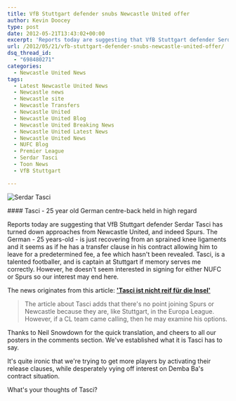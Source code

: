 ```yaml
---
title: VfB Stuttgart defender snubs Newcastle United offer
author: Kevin Doocey
type: post
date: 2012-05-21T13:43:02+00:00
excerpt: 'Reports today are suggesting that VfB Stuttgart defender Serdar Tasci has turned down approaches from Newcastle United, and indeed Spurs. The German - 25 years-old..'
url: /2012/05/21/vfb-stuttgart-defender-snubs-newcastle-united-offer/
dsq_thread_id:
  - "698480271"
categories:
  - Newcastle United News
tags:
  - Latest Newcastle United News
  - Newcastle news
  - Newcastle site
  - Newcastle Transfers
  - Newcastle United
  - Newcastle United Blog
  - Newcastle United Breaking News
  - Newcastle United Latest News
  - Newcastle United News
  - NUFC Blog
  - Premier League
  - Serdar Tasci
  - Toon News
  - VfB Stuttgart

---
```

![Serdar Tasci](https://www.tynetime.com/wp-content/uploads/2012/05/Serdar-Tasci-Stuggart.jpg "Serdar-Tasci-Stuggart")

#### Tasci - 25 year old German centre-back held in high regard

Reports today are suggesting that VfB Stuttgart defender Serdar Tasci has turned down approaches from Newcastle United, and indeed Spurs. The German - 25 years-old - is just recovering from an sprained knee ligaments and it seems as if he has a transfer clause in his contract allowing him to leave for a predetermined fee, a fee which hasn't been revealed. Tasci, is a talented footballer, and is captain at Stuttgart if memory serves me correctly. However, he doesn't seem interested  in signing for either NUFC or Spurs so our interest may end here.

The news originates from this article: **['Tasci ist nicht reif für die Insel'](http://www.stuttgarter-zeitung.de/inhalt.vfb-stuttgart-tasci-ist-nicht-reif-fuer-die-insel.022a16cc-5651-4502-821b-4c8e6b9e13e6.html)**

> The article about Tasci adds that there's no point joining Spurs or Newcastle because they are, like Stuttgart, in the Europa League. However, if a CL team came calling, then he may examine his options.

Thanks to Neil Snowdown for the quick translation, and cheers to all our posters in the comments section. We've established what it is Tasci has to say.

It's quite ironic that we're trying to get more players by activating their release clauses, while desperately vying off interest on Demba Ba's contract situation.

What's your thoughts of Tasci?
